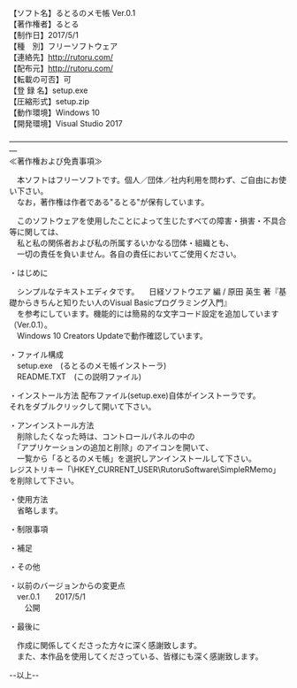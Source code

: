【ソフト名】るとるのメモ帳 Ver.0.1  
【著作権者】るとる  
【制作日】2017/5/1  
【種　別】フリーソフトウェア  
【連絡先】http://rutoru.com/  
【配布元】http://rutoru.com/  
【転載の可否】可  
【登 録 名】setup.exe  
【圧縮形式】setup.zip  
【動作環境】Windows 10  
【開発環境】Visual Studio 2017  
  
―――――――――――――――――――――――――――――――――――――  
≪著作権および免責事項≫  
  
　本ソフトはフリーソフトです。個人／団体／社内利用を問わず、ご自由にお使い下さい。  
　なお，著作権は作者である"るとる"が保有しています。   

　このソフトウェアを使用したことによって生じたすべての障害・損害・不具合等に関しては、  
　私と私の関係者および私の所属するいかなる団体・組織とも、  
　一切の責任を負いません。各自の責任においてご使用ください。  
  
・はじめに  
  
　シンプルなテキストエディタです。
　日経ソフトウエア 編 / 原田 英生 著『基礎からきちんと知りたい人のVisual Basicプログラミング入門』  
　を参考にしています。機能的には簡易的な文字コード設定を追加しています（Ver.0.1）。  
　Windows 10 Creators Updateで動作確認しています。  
  
・ファイル構成  
　setup.exe　(るとるのメモ帳インストーラ)  
　README.TXT　(この説明ファイル)  

・インストール方法
  配布ファイル(setup.exe)自体がインストーラです。  
  それをダブルクリックして開いて下さい。  

・アンインストール方法  
　削除したくなった時は、コントロールパネルの中の  
　「アプリケーションの追加と削除」のアイコンを開いて、  
　一覧から「るとるのメモ帳」を選択しアンインストールして下さい。  
  レジストリキー「\HKEY_CURRENT_USER\RutoruSoftware\SimpleRMemo」を削除して下さい。  
  
・使用方法  
　省略します。  
  
・制限事項  
  
・補足  
  
・その他  
  
・以前のバージョンからの変更点  
　ver.0.1　　2017/5/1  
　　公開  
  
・最後に  
  
　作成に関係してくださった方々に深く感謝致します。  
　また、本作品を使用してくださっている、皆様にも深く感謝致します。  
  
--以上--  
  
